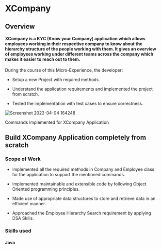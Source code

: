 
# XCompany

## Overview

#### XCompany is a KYC (Know your Company) application which allows employees working in their respective company to know about the hierarchy structure of the people working with them. It gives an overview of employees working under different teams across the company which makes it easier to reach out to them.

During the course of this Micro-Experience, the developer:

* Setup a new Project with required methods.

* Understand the application requirements and implemented the project from scratch.

* Tested the implementation with test cases to ensure correctness.

![Screenshot 2023-04-04 164248](https://user-images.githubusercontent.com/69622683/229775305-dc0a98e3-1bcd-4c8c-af06-6fcaa775938d.png)

Commands Implemented for XCompany Application

## Build XCompany Application completely from scratch

### Scope of Work

* Implemented all the required methods in Company and Employee class for the application to support the mentioned commands.

* Implemented maintainable and extensible code by following Object Oriented programming principles.

* Made use of appropriate data structures to store and retrieve data in an efficient manner.

* Approached the Employee Hierarchy Search requirement by applying DSA Skills.

### Skills used

#### Java

